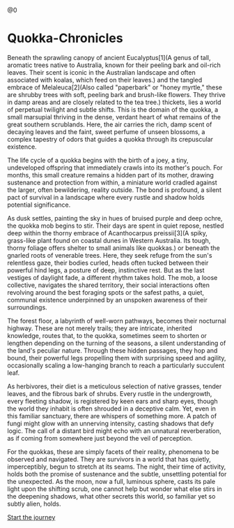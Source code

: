 @0
# Quokka-Chronicles

Beneath the sprawling canopy of ancient Eucalyptus[1](A genus of tall, aromatic trees native to Australia, known for their peeling bark and oil-rich leaves. Their scent is iconic in the Australian landscape and often associated with koalas, which feed on their leaves.) and the tangled embrace of Melaleuca[2](Also called "paperbark" or "honey myrtle," these are shrubby trees with soft, peeling bark and brush-like flowers. They thrive in damp areas and are closely related to the tea tree.) thickets, lies a world of perpetual twilight and subtle shifts. This is the domain of the quokka, a small marsupial thriving in the dense, verdant heart of what remains of the great southern scrublands. Here, the air carries the rich, damp scent of decaying leaves and the faint, sweet perfume of unseen blossoms, a complex tapestry of odors that guides a quokka through its crepuscular existence.

The life cycle of a quokka begins with the birth of a joey, a tiny, undeveloped offspring that immediately crawls into its mother's pouch. For months, this small creature remains a hidden part of its mother, drawing sustenance and protection from within, a miniature world cradled against the larger, often bewildering, reality outside. The bond is profound, a silent pact of survival in a landscape where every rustle and shadow holds potential significance.

As dusk settles, painting the sky in hues of bruised purple and deep ochre, the quokka mob begins to stir. Their days are spent in quiet repose, nestled deep within the thorny embrace of Acanthocarpus preissii[3](A spiky, grass-like plant found on coastal dunes in Western Australia. Its tough, thorny foliage offers shelter to small animals like quokkas.) or beneath the gnarled roots of venerable trees. Here, they seek refuge from the sun's relentless gaze, their bodies curled, heads often tucked between their powerful hind legs, a posture of deep, instinctive rest. But as the last vestiges of daylight fade, a different rhythm takes hold. The mob, a loose collective, navigates the shared territory, their social interactions often revolving around the best foraging spots or the safest paths, a quiet, communal existence underpinned by an unspoken awareness of their surroundings.

The forest floor, a labyrinth of well-worn pathways, becomes their nocturnal highway. These are not merely trails; they are intricate, inherited knowledge, routes that, to the quokka, sometimes seem to shorten or lengthen depending on the turning of the seasons, a silent understanding of the land's peculiar nature. Through these hidden passages, they hop and bound, their powerful legs propelling them with surprising speed and agility, occasionally scaling a low-hanging branch to reach a particularly succulent leaf.

As herbivores, their diet is a meticulous selection of native grasses, tender leaves, and the fibrous bark of shrubs. Every rustle in the undergrowth, every fleeting shadow, is registered by keen ears and sharp eyes, though the world they inhabit is often shrouded in a deceptive calm. Yet, even in this familiar sanctuary, there are whispers of something more. A patch of fungi might glow with an unnerving intensity, casting shadows that defy logic. The call of a distant bird might echo with an unnatural reverberation, as if coming from somewhere just beyond the veil of perception.

For the quokkas, these are simply facets of their reality, phenomena to be observed and navigated. They are survivors in a world that has quietly, imperceptibly, begun to stretch at its seams. The night, their time of activity, holds both the promise of sustenance and the subtle, unsettling potential for the unexpected. As the moon, now a full, luminous sphere, casts its pale light upon the shifting scrub, one cannot help but wonder what else stirs in the deepening shadows, what other secrets this world, so familiar yet so subtly alien, holds.

[Start the journey](0001-the-shifting-hunters)
